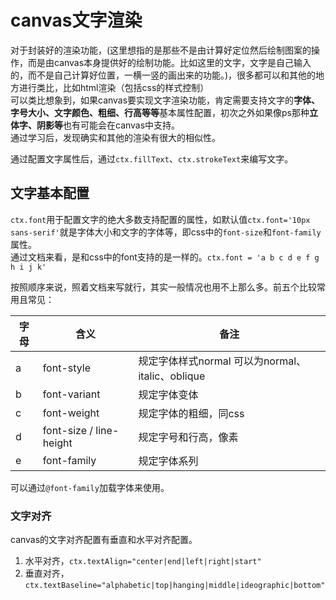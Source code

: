 # canvas文字渲染

对于封装好的渲染功能，(这里想指的是那些不是由计算好定位然后绘制图案的操作，而是由canvas本身提供好的绘制功能。比如这里的文字，文字是自己输入的，而不是自己计算好位置，一横一竖的画出来的功能。)，很多都可以和其他的地方进行类比，比如html渲染（包括css的样式控制）  
可以类比想象到，如果canvas要实现文字渲染功能，肯定需要支持文字的**字体、字号大小、文字颜色、粗细、行高等等**基本属性配置，初次之外如果像ps那种**立体字、阴影等**也有可能会在canvas中支持。  
通过学习后，发现确实和其他的渲染有很大的相似性。  

通过配置文字属性后，通过`ctx.fillText`、`ctx.strokeText`来编写文字。

## 文字基本配置

`ctx.font`用于配置文字的绝大多数支持配置的属性，如默认值`ctx.font='10px sans-serif'`就是字体大小和文字的字体等，即css中的`font-size`和`font-family`属性。  
通过文档来看，是和css中的font支持的是一样的。```ctx.font = 'a b c d e f g h i j k'```

按照顺序来说，照着文档来写就行，其实一般情况也用不上那么多。前五个比较常用且常见： 

字母 | 含义 | 备注
---|---|---  
a | font-style | 规定字体样式normal 可以为normal、italic、oblique 
b | font-variant | 规定字体变体
c | font-weight | 规定字体的粗细，同css
d | font-size / line-height | 规定字号和行高，像素
e | font-family | 规定字体系列 

可以通过`@font-family`加载字体来使用。

### 文字对齐

canvas的文字对齐配置有垂直和水平对齐配置。  

1. 水平对齐，```ctx.textAlign="center|end|left|right|start"```
2. 垂直对齐，```ctx.textBaseline="alphabetic|top|hanging|middle|ideographic|bottom"```


